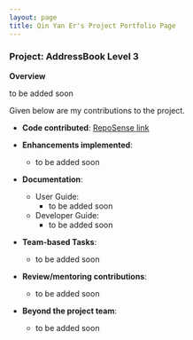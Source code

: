 ```yaml
---
layout: page
title: Qin Yan Er's Project Portfolio Page
---
```


### Project: AddressBook Level 3

**Overview**

to be added soon

Given below are my contributions to the project.


* **Code contributed**: [RepoSense link](https://nus-cs2103-ay2324s1.github.io/tp-dashboard/?search=qyaner&breakdown=false&sort=groupTitle%20dsc&sortWithin=title&since=2023-09-22&timeframe=commit&mergegroup=&groupSelect=groupByRepos)

* **Enhancements implemented**:
    * to be added soon
  
* **Documentation**:
    * User Guide:
        * to be added soon
    * Developer Guide:
        * to be added soon

* **Team-based Tasks**:
    * to be added soon
  
* **Review/mentoring contributions**:
    * to be added soon

* **Beyond the project team**:
    * to be added soon
